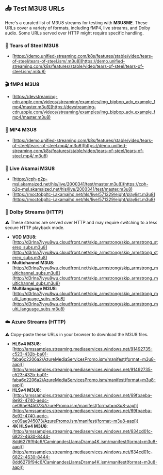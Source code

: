 ## 📥 Test M3U8 URLs

Here's a curated list of M3U8 streams for testing with **M3U8ME**. These URLs cover a variety of formats, including fMP4, live streams, and Dolby audio. Some URLs served over HTTP might require specific handling.

### 🎥 Tears of Steel M3U8
- [https://demo.unified-streaming.com/k8s/features/stable/video/tears-of-steel/tears-of-steel.ism/.m3u8](https://demo.unified-streaming.com/k8s/features/stable/video/tears-of-steel/tears-of-steel.ism/.m3u8)

### 🎬 fMP4 M3U8
- [https://devstreaming-cdn.apple.com/videos/streaming/examples/img_bipbop_adv_example_fmp4/master.m3u8](https://devstreaming-cdn.apple.com/videos/streaming/examples/img_bipbop_adv_example_fmp4/master.m3u8)

### 📀 MP4 M3U8
- [https://demo.unified-streaming.com/k8s/features/stable/video/tears-of-steel/tears-of-steel.mp4/.m3u8](https://demo.unified-streaming.com/k8s/features/stable/video/tears-of-steel/tears-of-steel.mp4/.m3u8)

### 🔴 Live Akamai M3U8
- [https://cph-p2p-msl.akamaized.net/hls/live/2000341/test/master.m3u8](https://cph-p2p-msl.akamaized.net/hls/live/2000341/test/master.m3u8)
- [https://moctobpltc-i.akamaihd.net/hls/live/571329/eight/playlist.m3u8](https://moctobpltc-i.akamaihd.net/hls/live/571329/eight/playlist.m3u8)

### 🎵 Dolby Streams (HTTP)
⚠️ These streams are served over HTTP and may require switching to a less secure HTTP playback mode.

- **VOD M3U8**:
  [http://d3rlna7iyyu8wu.cloudfront.net/skip_armstrong/skip_armstrong_stereo_subs.m3u8](http://d3rlna7iyyu8wu.cloudfront.net/skip_armstrong/skip_armstrong_stereo_subs.m3u8)
- **Multichannel M3U8**:
  [http://d3rlna7iyyu8wu.cloudfront.net/skip_armstrong/skip_armstrong_multichannel_subs.m3u8](http://d3rlna7iyyu8wu.cloudfront.net/skip_armstrong/skip_armstrong_multichannel_subs.m3u8)
- **Multilanguage M3U8**:
  [http://d3rlna7iyyu8wu.cloudfront.net/skip_armstrong/skip_armstrong_multi_language_subs.m3u8](http://d3rlna7iyyu8wu.cloudfront.net/skip_armstrong/skip_armstrong_multi_language_subs.m3u8)

### ☁️ Azure Streams (HTTP)
⚠️ Copy-paste these URLs in your browser to download the M3U8 files.

- **HLSv4 M3U8**:
  [http://amssamples.streaming.mediaservices.windows.net/91492735-c523-432b-ba01-faba6c2206a2/AzureMediaServicesPromo.ism/manifest(format=m3u8-aapl)](http://amssamples.streaming.mediaservices.windows.net/91492735-c523-432b-ba01-faba6c2206a2/AzureMediaServicesPromo.ism/manifest(format=m3u8-aapl))
- **HLSv4 M3U8**:
  [http://amssamples.streaming.mediaservices.windows.net/69fbaeba-8e92-4740-aedc-ce09ae945073/AzurePromo.ism/manifest(format=m3u8-aapl)](http://amssamples.streaming.mediaservices.windows.net/69fbaeba-8e92-4740-aedc-ce09ae945073/AzurePromo.ism/manifest(format=m3u8-aapl))
- **4K HLSv4 M3U8**:
  [http://amssamples.streaming.mediaservices.windows.net/634cd01c-6822-4630-8444-8dd6279f94c6/CaminandesLlamaDrama4K.ism/manifest(format=m3u8-aapl)](http://amssamples.streaming.mediaservices.windows.net/634cd01c-6822-4630-8444-8dd6279f94c6/CaminandesLlamaDrama4K.ism/manifest(format=m3u8-aapl))
